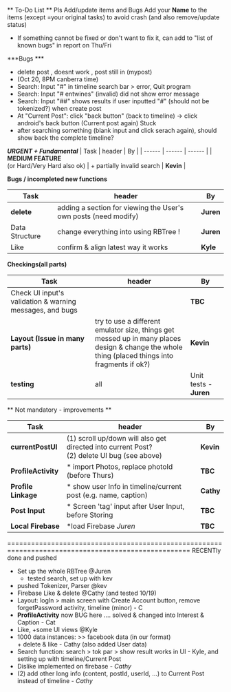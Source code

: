 ** To-Do List **
Pls Add/update items and Bugs
Add your **Name** to the items (except =your original tasks) to avoid crash     (and also remove/update status)

- If something cannot be fixed or don't want to fix it, can add to "list of known bugs" in report on Thu/Fri

***Bugs ***
* delete post , doesnt work , post still in (mypost)
* (Oct 20, 8PM canberra time)
* Search: Input "#" in timeline search bar > error, Quit program 
* Search: Input "# entwines" (invalid) did not show error message 
* Search: Input "##" shows results if user inputted "#" (should not be tokenized?) when create post
* At "Current Post": click "back button" (back to timeline) -> click android's back button (Current post again) Stuck
* after searching something (blank input and click serach again), should show back the complete timeline?


_**URGENT + Fundamental**_
| Task | header | By |
| ------ | ------ | ------ |
| **MEDIUM FEATURE** <br /> (or Hard/Very Hard also ok) | + partially invalid search | **Kevin** |


**Bugs / incompleted new functions**

| Task | header | By |
| ------ | ------ | ------ |
| **delete** | adding a section for viewing the User's own posts (need modify) | **Juren** |
| Data Structure | change everything into using RBTree ! | **Juren** |
| Like | confirm & align latest way it works | **Kyle** |


**Checkings(all parts)**

| Task | header | By |
| ------ | ------ | ------ |
| Check UI input's validation & warning messages, and bugs  |  | **TBC** |
| **Layout (Issue in many parts)** | try to use a different emulator size, things get messed up in many places  <br /> design & change the whole thing (placed things into fragments if ok?) <br /> | **Kevin** |
| **testing** | all | Unit tests - **Juren** |



** Not mandatory - improvements **

| Task | header | By |
| ------ | ------ | ------ |
| **currentPostUI** | (1) scroll up/down will also get directed into current Post? <br /> (2) delete UI bug (see above) | **Kevin** |
| **ProfileActivity** | * import Photos, replace photoId (before Thurs) | **TBC** |
| **Profile Linkage** | * show user Info in timeline/current post (e.g. name, caption) | **Cathy** |
| **Post Input** | * Screen 'tag' input after User Input, before Storing  | **TBC** |
| **Local Firebase** | *load Firebase *Juren*  | **TBC** |





====================================================================================================
RECENTly done and pushed
* Set up the whole RBTree  @Juren
    * tested search, set up with kev
* pushed Tokenizer, Parser  @kev
* Firebase Like & delete @Cathy     (and tested 10/19)
* Layout: logIn > main screen with Create Account button, remove forgetPassword activity, timeline (minor) - C
* **ProfileActivity** now BUG here .... solved & changed into Interest & Caption - Cat
* Like, +some UI views @Kyle
* 1000 data instances: >> facebook data (in our format) <br /> + delete & like - Cathy (also added User data)
* Search function: search > tok par > show result works in UI - Kyle, and setting up with timeline/Current Post
* Dislike implemented on firebase - *Cathy*
* (2) add other long info (content, postId, userId, ...) to Current Post instead of timeline - *Cathy*
